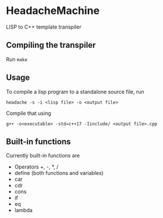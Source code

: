 # HeadacheMachine
LISP to C++ template transpiler

## Compiling the transpiler

Run `make`

## Usage

To compile a lisp program to a standalone source file, run
```
headache -s -i <lisp file> -o <output file>
```
Compile that using
```
g++ -o<executable> -std=c++17 -Iinclude/ <output file>.cpp
```

## Built-in functions

Currently built-in functions are
* Operators +, -, *, /
* define (both functions and variables)
* car
* cdr
* cons
* if
* eq
* lambda